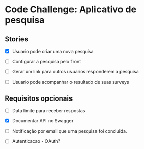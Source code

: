 # Code Challenge: Aplicativo de pesquisa

## Stories

- [X] Usuario pode criar uma nova pesquisa

- [ ] Configurar a pesquisa pelo front

- [ ] Gerar um link para outros usuarios responderem a pesquisa

- [ ] Usuario pode acompanhar o resultado de suas surveys

## Requisitos opcionais

- [ ] Data limite para receber respostas

- [X] Documentar API no Swagger

- [ ] Notificação por email que uma pesquisa foi concluida.

- [ ] Autenticacao - OAuth?
